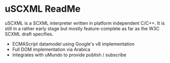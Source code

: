 # uSCXML ReadMe

uSCXML is a SCXML interpreter written in platform independent C/C++. It is still in a rather early stage but mostly
feature-complete as far as the W3C SCXML draft specifies.

   * ECMAScript datamodel using Google's v8 implementation
   * Full DOM implementation via Arabica
   * Integrates with uMundo to provide publish / subscribe

